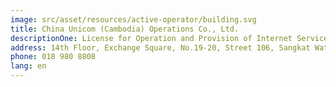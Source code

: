 ```yaml
---
image: src/asset/resources/active-operator/building.svg
title: China Unicom (Cambodia) Operations Co., Ltd.
descriptionOne: License for Operation and Provision of Internet Service
address: 14th Floor, Exchange Square, No.19-20, Street 106, Sangkat Wat Phnom, Khan Daun Penh, Phnom Penh
phone: 018 980 8808
lang: en
---
```

